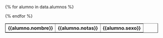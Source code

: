 

<table border="1">

   {% for alumno in data.alumnos %}
   <tr>
     <th>{{alumno.nombre}}</th>
      <th>{{alumno.notas}}</th>
      <th>{{alumno.sexo}}</th>
    </tr>
   {% endfor %}

</table>